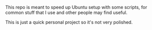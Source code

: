 This repo is meant to speed up Ubuntu setup with some scripts, for common stuff that I use and other people may find useful.

This is just a quick personal project so it's not very polished.
